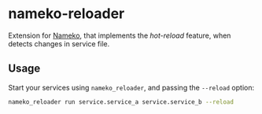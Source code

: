# nameko-reloader

Extension for [Nameko](https://www.nameko.io/), that implements the _hot-reload_ feature, when detects changes in service file.

## Usage

Start your services using `nameko_reloader`, and passing the `--reload` option:

```sh
nameko_reloader run service.service_a service.service_b --reload
```
